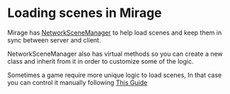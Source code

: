 # Loading scenes in Mirage

Mirage has [NetworkSceneManager](./NetworkSceneManager.md) to help load scenes and keep them in sync between server and client.

NetworkSceneManager also has virtual methods so you can create a new class and inherit from it in order to customize some of the logic.

Sometimes a game require more unique logic to load scenes, In that case you can control it manually following [This Guide](./Manual.md)